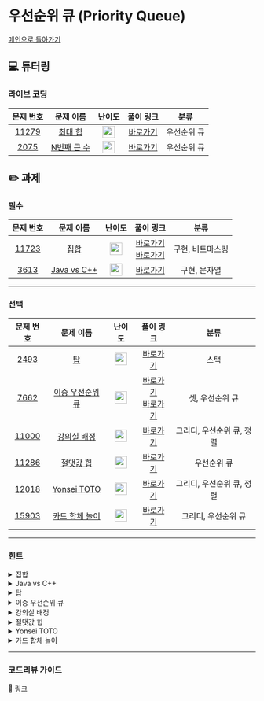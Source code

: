 # 우선순위 큐 (Priority Queue)

[메인으로 돌아가기](https://github.com/Altu-Bitu/Notice)

## 💻 튜터링

### 라이브 코딩

|문제 번호|문제 이름|난이도|풀이 링크|분류|
| :-----: | :-----: | :-----: | :-----: | :-----: |
|<a href="https://www.acmicpc.net/problem/11279" target="_blank">11279</a>|<a href="https://www.acmicpc.net/problem/11279" target="_blank">최대 힙</a>|<img height="25px" width="25px" src="https://static.solved.ac/tier_small/9.svg"/>|[바로가기](https://github.com/Altu-Bitu/Notice/blob/main/9%EC%9B%94%2014%EC%9D%BC%20-%20%EC%9A%B0%EC%84%A0%EC%88%9C%EC%9C%84%20%ED%81%90/%EB%9D%BC%EC%9D%B4%EB%B8%8C%20%EC%BD%94%EB%94%A9/11279.cpp)|우선순위 큐|
|<a href="https://www.acmicpc.net/problem/2075" target="_blank">2075</a>|<a href="https://www.acmicpc.net/problem/2075" target="_blank">N번째 큰 수</a>|<img height="25px" width="25px" src="https://static.solved.ac/tier_small/11.svg"/>|[바로가기](https://github.com/Altu-Bitu/Notice/blob/main/9%EC%9B%94%2014%EC%9D%BC%20-%20%EC%9A%B0%EC%84%A0%EC%88%9C%EC%9C%84%20%ED%81%90/%EB%9D%BC%EC%9D%B4%EB%B8%8C%20%EC%BD%94%EB%94%A9/2075.cpp)|우선순위 큐|

## ✏️ 과제

### 필수

|문제 번호|문제 이름|난이도|풀이 링크|분류|
| :-----: | :-----: | :-----: | :-----: | :-----: |
|<a href="https://www.acmicpc.net/problem/11723" target="_blank">11723</a>|<a href="https://www.acmicpc.net/problem/11723" target="_blank">집합</a>|<img height="25px" width="25px" src="https://static.solved.ac/tier_small/6.svg"/>|[바로가기](https://github.com/Altu-Bitu/Notice/blob/main/9%EC%9B%94%2014%EC%9D%BC%20-%20%EC%9A%B0%EC%84%A0%EC%88%9C%EC%9C%84%20%ED%81%90/%EA%B3%BC%EC%A0%9C/11723_1.cpp)</br>[바로가기](https://github.com/Altu-Bitu/Notice/blob/main/9%EC%9B%94%2014%EC%9D%BC%20-%20%EC%9A%B0%EC%84%A0%EC%88%9C%EC%9C%84%20%ED%81%90/%EA%B3%BC%EC%A0%9C/11723_2.cpp)|구현, 비트마스킹|
|<a href="https://www.acmicpc.net/problem/3613" target="_blank">3613</a>|<a href="https://www.acmicpc.net/problem/3613" target="_blank">Java vs C++</a>|<img height="25px" width="25px" src="https://static.solved.ac/tier_small/6.svg"/>|[바로가기](https://github.com/Altu-Bitu/Notice/blob/main/9%EC%9B%94%2014%EC%9D%BC%20-%20%EC%9A%B0%EC%84%A0%EC%88%9C%EC%9C%84%20%ED%81%90/%EA%B3%BC%EC%A0%9C/3613.cpp)|구현, 문자열|

---

### 선택

|문제 번호|문제 이름|난이도|풀이 링크|분류|
| :-----: | :-----: | :-----: | :-----: | :-----: |
|<a href="https://www.acmicpc.net/problem/2493" target="_blank">2493</a>|<a href="https://www.acmicpc.net/problem/2493" target="_blank">탑</a>|<img height="25px" width="25px" src="https://static.solved.ac/tier_small/11.svg"/>|[바로가기](https://github.com/Altu-Bitu/Notice/blob/main/9%EC%9B%94%2014%EC%9D%BC%20-%20%EC%9A%B0%EC%84%A0%EC%88%9C%EC%9C%84%20%ED%81%90/%EA%B3%BC%EC%A0%9C/2493.cpp)|스택|
|<a href="https://www.acmicpc.net/problem/7662" target="_blank">7662</a>|<a href="https://www.acmicpc.net/problem/7662" target="_blank">이중 우선순위 큐</a>|<img height="25px" width="25px" src="https://static.solved.ac/tier_small/11.svg"/>|[바로가기](https://github.com/Altu-Bitu/Notice/blob/main/9%EC%9B%94%2014%EC%9D%BC%20-%20%EC%9A%B0%EC%84%A0%EC%88%9C%EC%9C%84%20%ED%81%90/%EA%B3%BC%EC%A0%9C/7662_1.cpp)</br>[바로가기](https://github.com/Altu-Bitu/Notice/blob/main/9%EC%9B%94%2014%EC%9D%BC%20-%20%EC%9A%B0%EC%84%A0%EC%88%9C%EC%9C%84%20%ED%81%90/%EA%B3%BC%EC%A0%9C/7662_2.cpp)|셋, 우선순위 큐|
|<a href="https://www.acmicpc.net/problem/11000" target="_blank">11000</a>|<a href="https://www.acmicpc.net/problem/11000" target="_blank">강의실 배정</a>|<img height="25px" width="25px" src="https://static.solved.ac/tier_small/11.svg"/>|[바로가기](https://github.com/Altu-Bitu/Notice/blob/main/9%EC%9B%94%2014%EC%9D%BC%20-%20%EC%9A%B0%EC%84%A0%EC%88%9C%EC%9C%84%20%ED%81%90/%EA%B3%BC%EC%A0%9C/11000.cpp)|그리디, 우선순위 큐, 정렬|
|<a href="https://www.acmicpc.net/problem/11286" target="_blank">11286</a>|<a href="https://www.acmicpc.net/problem/11286" target="_blank">절댓값 힙</a>|<img height="25px" width="25px" src="https://static.solved.ac/tier_small/10.svg"/>|[바로가기](https://github.com/Altu-Bitu/Notice/blob/main/9%EC%9B%94%2014%EC%9D%BC%20-%20%EC%9A%B0%EC%84%A0%EC%88%9C%EC%9C%84%20%ED%81%90/%EA%B3%BC%EC%A0%9C/11286.cpp)|우선순위 큐|
|<a href="https://www.acmicpc.net/problem/12018" target="_blank">12018</a>|<a href="https://www.acmicpc.net/problem/12018" target="_blank">Yonsei TOTO</a>|<img height="25px" width="25px" src="https://static.solved.ac/tier_small/8.svg"/>|[바로가기](https://github.com/Altu-Bitu/Notice/blob/main/9%EC%9B%94%2014%EC%9D%BC%20-%20%EC%9A%B0%EC%84%A0%EC%88%9C%EC%9C%84%20%ED%81%90/%EA%B3%BC%EC%A0%9C/12018.cpp)|그리디, 우선순위 큐, 정렬|
|<a href="https://www.acmicpc.net/problem/15903" target="_blank">15903</a>|<a href="https://www.acmicpc.net/problem/15903" target="_blank">카드 합체 놀이</a>|<img height="25px" width="25px" src="https://static.solved.ac/tier_small/9.svg"/>|[바로가기](https://github.com/Altu-Bitu/Notice/blob/main/9%EC%9B%94%2014%EC%9D%BC%20-%20%EC%9A%B0%EC%84%A0%EC%88%9C%EC%9C%84%20%ED%81%90/%EA%B3%BC%EC%A0%9C/15903.cpp)|그리디, 우선순위 큐|


---

### 힌트

<details>
<summary>집합</summary>
<div markdown="1">
&nbsp;&nbsp;&nbsp;&nbsp;20개의 숫자를 입력/삭제하는게 아니라 20개에 숫자에 체크/언체크 표시를 하는거라고 생각해볼까요?
</div>
</details>

<details>
<summary>Java vs C++</summary>
<div markdown="1">
&nbsp;&nbsp;&nbsp;&nbsp;변수명이 C++ 형식에도 일치하고 Java 형식에도 일치하면 어떻게 되나요? 그리고 일단 에러가 나는 것부터 찾아볼까요?
</div>
</details>

<details>
<summary>탑</summary>
<div markdown="1">
&nbsp;&nbsp;&nbsp;&nbsp;현재 탑보다 높고, 왼쪽에 위치한 탑 중에서 가장 가까운 탑이 레이저를 수신하는 탑이죠. 왼쪽 탑이 모두 현재 탑보다 낮다면 그 다음 탑들의 수신탑으로도 쓰일 일은 없어요!
</div>
</details>

<details>
<summary>이중 우선순위 큐</summary>
<div markdown="1">
&nbsp;&nbsp;&nbsp;&nbsp;최대 힙과 최소 힙이 둘 다 필요할 것 같아요. 근데 한쪽에서 삭제된 데이터를 다른쪽에 반영하려면 어떻게 해야할까요? '어떤' 데이터가 삭제됐는지 저장할 방법은 없을까요? 그리고 이 문제는 셋으로도 풀 수 있어요.
</div>
</details>

<details>
<summary>강의실 배정</summary>
<div markdown="1">
&nbsp;&nbsp;&nbsp;&nbsp;필요 강의실이 최소가 되려면 최대한 많은 수업을 이어서 해야겠죠. 이어서 수업이 가능한 강의실이 여러 개라면 어떤 강의실을 선택해야 강의실을 효율적으로 사용할 수 있을까요?
</div>
</details>

<details>
<summary>절댓값 힙</summary>
<div markdown="1">
&nbsp;&nbsp;&nbsp;&nbsp;우선순위 큐에서 우선순위를 정의하는 방법을 알아보세요.
</div>
</details>

<details>
<summary>Yonsei TOTO</summary>
<div markdown="1">
&nbsp;&nbsp;&nbsp;&nbsp;수강 신청에 성공하려면 최소한 l번째로 마일리지를 많이 넣은 사람보다는 마일리지를 더 넣어야겠죠? 만약 수강 인원이 미달이면 어떻게 될까요?
</div>
</details>

<details>
<summary>카드 합체 놀이</summary>
<div markdown="1">
&nbsp;&nbsp;&nbsp;&nbsp;최종 결과가 최솟값이 되려면 어떤 카드를 뽑아야 할까요?
</div>
</details>

---

### 코드리뷰 가이드

🔗 [링크](https://educated-treatment-631.notion.site/0914-6ff9d7458eb94ac0a27525e9ca7959f9)
